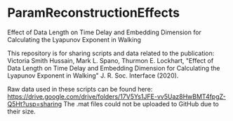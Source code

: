 # ParamReconstructionEffects
Effect of Data Length on Time Delay and Embedding Dimension for Calculating the Lyapunov Exponent in Walking


This repository is for sharing scripts and data related to the publication:
Victoria Smith Hussain, Mark L. Spano, Thurmon E. Lockhart, "Effect of Data Length on Time Delay and Embedding Dimension for Calculating the Lyapunov Exponent in Walking" J. R. Soc. Interface (2020).


Raw data used in these scripts can be found here: https://drive.google.com/drive/folders/17V5Ys1JFE-vv5Uaz8HwBMT4fpgZ-Q5Ht?usp=sharing
The .mat files could not be uploaded to GitHub due to their size.
